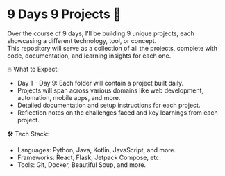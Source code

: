 # 9 Days 9 Projects 🚀

Over the course of 9 days, I'll be building 9 unique projects, each showcasing a different technology, tool, or concept.  
This repository will serve as a collection of all the projects, complete with code, documentation, and learning insights for each one.

🔥 What to Expect:

  - Day 1 - Day 9: Each folder will contain a project built daily.
  - Projects will span across various domains like web development, automation, mobile apps, and more.
  - Detailed documentation and setup instructions for each project.
  - Reflection notes on the challenges faced and key learnings from each project.

🛠️ Tech Stack:

  - Languages: Python, Java, Kotlin, JavaScript, and more.
  - Frameworks: React, Flask, Jetpack Compose, etc.
  - Tools: Git, Docker, Beautiful Soup, and more.

